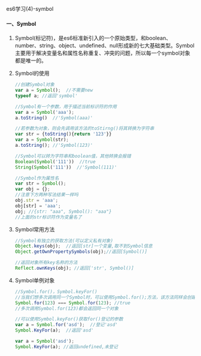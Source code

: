 es6学习(4)-symbol

####  一、Symbol

1. Symbol(标记符)，是es6标准新引入的一个原始类型，和boolean、number、string、object、undefined、null形成新的七大基础类型。Symbol主要用于解决变量名和属性名称重复、冲突的问题，所以每一个symbol对象都是唯一的。

2. Symbol的使用

   ```javascript
   //创建Symbol对象
   var a = Symbol();  //不需要new
   typeof a; //返回'symbol'
   
   //Symbol有一个参数，用于描述当前标识符的作用
   var a = Symbol('aaa');
   a.toString()  //'Symbol(aaa)'
   
   //若参数为对象，则会先调用该方法的toStirng()将其转换为字符串
   var str = {toString(){return '123'}}
   var a = Symbol(str);
   a.toString(); //'Symbol(123)'
   
   //Symbol可以转为字符串和boolean值，其他转换会报错
   Boolean(Symbol('111'))  //true
   String(Symbol('111'))  //'Symbol(111)'
   
   //Symbol作为属性名
   var str = Symbol();
   var obj = {};
   //注意下方两种写法结果一样吗
   obj.str = 'aaa';
   obj[str] = 'aaa';
   obj; //{str: "aaa", Symbol(): "aaa"}
   //上面的str标识符作为变量名了
   ```
   
3. Symbol常用方法

   ```javascript
   //Symbol有独立的获取方法(可以定义私有对象)
   Object.keys(obj);  //返回[str]一个变量,取不到Symbol信息
   Object.getOwnPropertySymbols(obj);//返回[Symbol()]
   
   //返回对象所有key名称的方法
   Reflect.ownKeys(obj); //返回['str', Symbol()]
   ```

4. Symbol单例对象

   ```javascript
   //Symbol.for()，Symbol.keyFor()
   //当我们想多次调用同一个Symbol时，可以使用Symbol.for();方法，该方法同样会创建一个Symbol对象，但是我们可以通过for(arg)的参数再次获取到该Symbol对象（arg参数会登记到全局属性中，该方法可用于创建单例对象）
   Symbol.for(123) === Symbol.for(123); //true
   //多次调用Symbol.for(123)都会返回同一个对象
   
   //可以使用Symbol.keyFor()获取for()登记的参数
   var a = Symbol.for('asd');  //登记'asd'
   Symbol.KeyFor(a);  //返回'asd'
   
   var a = Symbol('asd');
   Symbol.KeyFor(a); //返回undefined,未登记
   ```

   

